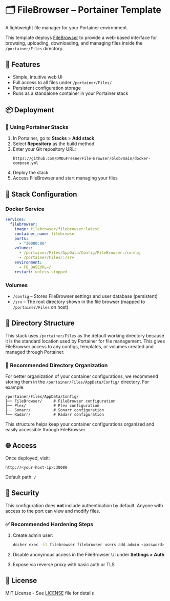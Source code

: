 # 🗂️ FileBrowser – Portainer Template

A lightweight file manager for your Portainer environment.

This template deploys [FileBrowser](https://github.com/filebrowser/filebrowser) to provide a web-based interface for browsing, uploading, downloading, and managing files inside the `/portainer/Files` directory.

## 🚀 Features

- Simple, intuitive web UI
- Full access to all files under `/portainer/Files/`
- Persistent configuration storage
- Runs as a standalone container in your Portainer stack

## 📦 Deployment

### 🧩 Using Portainer Stacks

1. In Portainer, go to **Stacks** > **Add stack**
2. Select **Repository** as the build method
3. Enter your Git repository URL:
   ```
   https://github.com/DMDuFresne/File-Browser/blob/main/docker-compose.yml
   ```
4. Deploy the stack
5. Access FileBrowser and start managing your files

## 🧱 Stack Configuration

### Docker Service

```yaml
services:
  filebrowser:
    image: filebrowser/filebrowser:latest
    container_name: filebrowser
    ports:
      - "30080:80"
    volumes:
      - /portainer/Files/AppData/Config/FileBrowser:/config
      - /portainer/Files/:/srv
    environment:
      - FB_BASEURL=/
    restart: unless-stopped
```

### Volumes

* `/config` – Stores FileBrowser settings and user database (persistent)
* `/srv` – The root directory shown in the file browser (mapped to `/portainer/Files` on host)

## 📁 Directory Structure

This stack uses `/portainer/Files` as the default working directory because it is the standard location used by Portainer for file management. This gives FileBrowser access to any configs, templates, or volumes created and managed through Portainer.

### 📂 Recommended Directory Organization

For better organization of your container configurations, we recommend storing them in the `/portainer/Files/AppData/Config/` directory. For example:

```
/portainer/Files/AppData/Config/
├── FileBrowser/     # FileBrowser configuration
├── Plex/            # Plex configuration
├── Sonarr/          # Sonarr configuration
└── Radarr/          # Radarr configuration
```

This structure helps keep your container configurations organized and easily accessible through FileBrowser.

## 🌐 Access

Once deployed, visit:

```
http://<your-host-ip>:30080
```

Default path: `/`

## 🔐 Security

This configuration does **not** include authentication by default. Anyone with access to the port can view and modify files.

### ✅ Recommended Hardening Steps

1. Create admin user:

   ```bash
   docker exec -it filebrowser filebrowser users add admin <password> --perm.admin
   ```

2. Disable anonymous access in the FileBrowser UI under **Settings > Auth**
3. Expose via reverse proxy with basic auth or TLS

## 📝 License

MIT License - See [LICENSE](LICENSE) file for details

